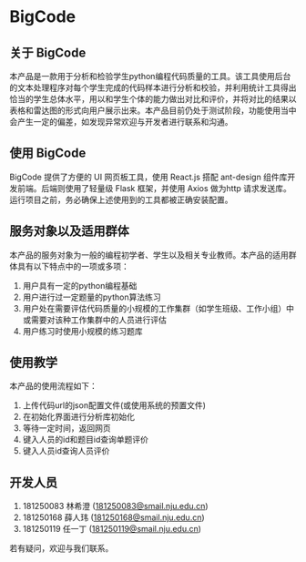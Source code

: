 # BigCode
## 关于 BigCode
本产品是一款用于分析和检验学生python编程代码质量的工具。该工具使用后台的文本处理程序对每个学生完成的代码样本进行分析和校验，并利用统计工具得出恰当的学生总体水平，用以和学生个体的能力做出对比和评价，并将对比的结果以表格和雷达图的形式向用户展示出来。本产品目前仍处于测试阶段，功能使用当中会产生一定的偏差，如发现异常欢迎与开发者进行联系和沟通。

## 使用 BigCode
BigCode 提供了方便的 UI 网页板工具，使用 React.js 搭配 ant-design 组件库开发前端。后端则使用了轻量级 Flask 框架，并使用 Axios 做为http 请求发送库。运行项目之前，务必确保上述使用到的工具都被正确安装配置。

## 服务对象以及适用群体
本产品的服务对象为一般的编程初学者、学生以及相关专业教师。本产品的适用群体具有以下特点中的一项或多项：
1. 用户具有一定的python编程基础
2. 用户进行过一定题量的python算法练习
3. 用户处在需要评估代码质量的小规模的工作集群（如学生班级、工作小组）中或需要对该种工作集群中的人员进行评估
4. 用户练习时使用小规模的练习题库

## 使用教学
本产品的使用流程如下：
1. 上传代码url的json配置文件(或使用系统的预置文件)
2. 在初始化界面进行分析库初始化
3. 等待一定时间，返回网页
4. 键入人员的id和题目id查询单题评价
5. 键入人员id查询人员评价

## 开发人员
1. 181250083 林希澄 (181250083@smail.nju.edu.cn)
2. 181250168 薛人玮 (181250168@smail.nju.edu.cn)
3. 181250119 任一丁 (181250119@smail.nju.edu.cn)

若有疑问，欢迎与我们联系。
